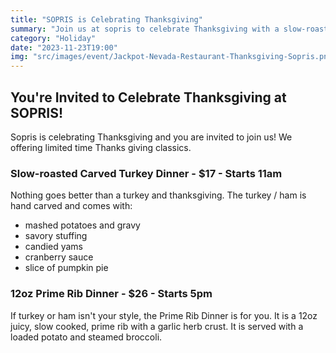 ```yaml
---
title: "SOPRIS is Celebrating Thanksgiving"
summary: "Join us at sopris to celebrate Thanksgiving with a slow-roasted carved turkey dinner or a delicious 12oz prime rib steak dinner!"
category: "Holiday"
date: "2023-11-23T19:00"
img: "src/images/event/Jackpot-Nevada-Restaurant-Thanksgiving-Sopris.png"
---
```

## **You're Invited to Celebrate Thanksgiving at SOPRIS!**
Sopris is celebrating Thanksgiving and you are invited to join us! We offering limited time Thanks giving classics.

### **Slow-roasted Carved Turkey Dinner - $17 - Starts 11am** 
Nothing goes better than a turkey and thanksgiving. The turkey / ham is hand carved and comes with:
* mashed potatoes and gravy
* savory stuffing
* candied yams
* cranberry sauce
* slice of pumpkin pie

### **12oz Prime Rib Dinner - $26 - Starts 5pm**
If turkey or ham isn't your style, the Prime Rib Dinner is for you. It is a 12oz juicy, slow cooked, prime rib with a garlic herb crust. It is served with a loaded potato and steamed broccoli.

